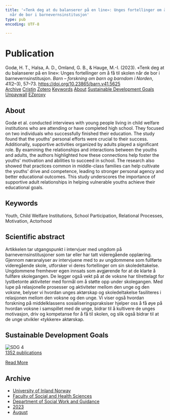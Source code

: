 ```yaml
---
title: '«Tenk deg at du balanserer på en line»: Unges fortellinger om å få til skolen
  når de bor i barnevernsinstitusjon'
type: pub
encoding: UTF-8

---
```

<h1>Publication</h1>
<article id="csl-bib-container-UY3B2BX7" class="csl-bib-container">
  <div class="csl-bib-body"> <div class="csl-entry">Godø, H. T., Halsa, A. D., Omland, G. B., &#38; Hauge, M.-I. (2023). «Tenk deg at du balanserer på en line»: Unges fortellinger om å få til skolen når de bor i barnevernsinstitusjon. <i>Barn – forskning om barn og barndom i Norden</i>, <i>41</i>(2–3), 57–73. <a href="https://doi.org/10.23865/barn.v41.5625">https://doi.org/10.23865/barn.v41.5625</a></div> </div>
  <div class="csl-bib-buttons">
    <a href="#taxonomy-article-UY3B2BX7" alt="archive" class="csl-bib-button">Archive</a>
    <a href="https://app.cristin.no/results/show.jsf?id=2167996" alt="Cristin" class="csl-bib-button">Cristin</a>
    <a href="http://zotero.org/groups/5881554/items/UY3B2BX7" alt="Zotero" class="csl-bib-button">Zotero</a>
    <a href="#keywords-article-UY3B2BX7" alt="keywords" class="csl-bib-button">Keywords</a>
    <a href="#about-article-UY3B2BX7" alt="about_pub" class="csl-bib-button">About</a>
    <a href="#sdg-article-UY3B2BX7" alt="sdg" class="csl-bib-button">Sustainable Development Goals</a>
    <a href="https://tidsskriftetbarn.no/index.php/barn/article/download/5625/8915" alt="Unpaywall" class="csl-bib-button">Unpaywall</a>
    <a href="https://tidsskriftetbarn.no/index.php/barn/article/download/5625/8915" alt="EZproxy" class="csl-bib-button">EZproxy</a>
  </div>
  <div id="csl-bib-meta-container-UY3B2BX7"></div>
</article>
<div id="csl-bib-meta-UY3B2BX7" class="csl-bib-meta">
  <article id="about-article-UY3B2BX7" class="about_pub-article">
    <h1>About</h1>
    Godø et al. conducted interviews with young people living in child welfare institutions who are attending or have completed high school. They focused on two individuals who successfully finished their education. The study found that the youths' personal efforts were crucial to their success. Additionally, supportive activities organized by adults played a significant role. By examining the relationships and interactions between the youths and adults, the authors highlighted how these connections help foster the youths' motivation and abilities to succeed in school. The research also showed that practices common in middle-class families can help cultivate the youths' drive and competence, leading to stronger personal agency and better educational outcomes. This study underscores the importance of supportive adult relationships in helping vulnerable youths achieve their educational goals.
  </article>
  <article id="keywords-article-UY3B2BX7" class="keywords-article">
    <h1>Keywords</h1>
    Youth, Child Welfare Institutions, School Participation, Relational Processes, Motivation, Actorhood
  </article>
  <article id="abstract-article-UY3B2BX7" class="abstract-article">
    <h1>Scientific abstract</h1>
    Artikkelen tar utgangspunkt i intervjuer med ungdom på barnevernsinstitusjoner som tar eller har tatt videregående opplæring. Gjennom næranalyser av intervjuene med to av ungdommene som fullførte videregående skole, utforsker vi deres fortellinger om sin skoledeltakelse. Ungdommene fremhever egen innsats som avgjørende for at de klarte å fullføre skolegangen. De legger også vekt på at de voksne har tilrettelagt for lystbetonte aktiviteter med formål om å støtte opp under skolegangen. Med lupe på relasjonelle prosesser og aktiviteter mellom den unge og den voksne, belyser vi hvordan unges aktørskap og skoledeltakelse fasiliteres i relasjonen mellom den voksne og den unge. Vi viser også hvordan forskning på middelklassens sosialiseringspraksiser hjelper oss å få øye på hvordan voksne i samspillet med de unge, bidrar til å kultivere de unges motivasjon, driv og kompetanse for å få til skolen, og slik også bidrar til at de unge utvikler «tykkere» aktørskap.
  </article>
  <article id="sdg-article-UY3B2BX7" class="sdg-article">
    <h1>Sustainable Development Goals</h1>
    <div class="sdg-container"><div id="sdg4" class="sdg">
        <img src="{{< params subfolder >}}images/sdg/sdg04_en.png" class="image" alt="SDG 4">
        <div class="sdg-overlay">
          <a href="{{< params subfolder >}}en/archive/?sdg=4#archive" class="sdg-publication-count"><span>1352</span> publications</a>
          <p><a href="https://sdgs.un.org/goals/goal4" class="sdg-read-more">Read More</a></p>
        </div>
      </div></div>
  </article>
  <article id="taxonomy-article-UY3B2BX7" class="taxonomy-article">
    <h1>Archive</h1>
    <ul>
      <li><a href="{{< params subfolder >}}en/archive/?key=3DCRN523">University of Inland Norway</a></li>
      <li><a href="{{< params subfolder >}}en/archive/?key=IDKFS3MX">Faculty of Social and Health Sciences</a></li>
      <li><a href="{{< params subfolder >}}en/archive/?key=CU4VFGCV">Department of Social Work and Guidance</a></li>
      <li><a href="{{< params subfolder >}}en/archive/?key=A9PHNY6J">2023</a></li>
      <li><a href="{{< params subfolder >}}en/archive/?key=CI3G785Z">August</a></li>
    </ul>
  </article>
</div>
